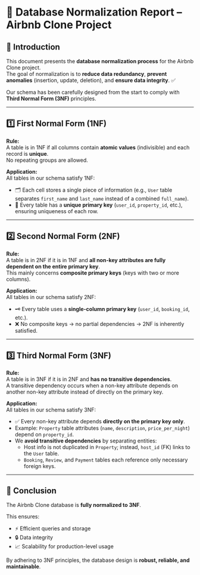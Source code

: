 # 🏡 Database Normalization Report – Airbnb Clone Project

## 📖 Introduction

This document presents the **database normalization process** for the Airbnb Clone project.  
The goal of normalization is to **reduce data redundancy**, **prevent anomalies** (insertion, update, deletion), and **ensure data integrity**. ✅

Our schema has been carefully designed from the start to comply with **Third Normal Form (3NF)** principles.

---

## 1️⃣ First Normal Form (1NF)

**Rule:**  
A table is in 1NF if all columns contain **atomic values** (indivisible) and each record is **unique**.  
No repeating groups are allowed.

**Application:**  
All tables in our schema satisfy 1NF:
- 🗂️ Each cell stores a single piece of information (e.g., `User` table separates `first_name` and `last_name` instead of a combined `full_name`).  
- 🔑 Every table has a **unique primary key** (`user_id`, `property_id`, etc.), ensuring uniqueness of each row.

---

## 2️⃣ Second Normal Form (2NF)

**Rule:**  
A table is in 2NF if it is in 1NF and **all non-key attributes are fully dependent on the entire primary key**.  
This mainly concerns **composite primary keys** (keys with two or more columns).

**Application:**  
All tables in our schema satisfy 2NF:
- 🗝️ Every table uses a **single-column primary key** (`user_id`, `booking_id`, etc.).  
- ❌ No composite keys → no partial dependencies → 2NF is inherently satisfied.

---

## 3️⃣ Third Normal Form (3NF)

**Rule:**  
A table is in 3NF if it is in 2NF and **has no transitive dependencies**.  
A transitive dependency occurs when a non-key attribute depends on another non-key attribute instead of directly on the primary key.

**Application:**  
All tables in our schema satisfy 3NF:
- ✅ Every non-key attribute depends **directly on the primary key only**.  
- Example: `Property` table attributes (`name`, `description`, `price_per_night`) depend on `property_id`.  
- We **avoid transitive dependencies** by separating entities:
  - Host info is not duplicated in `Property`; instead, `host_id` (FK) links to the `User` table.  
  - `Booking`, `Review`, and `Payment` tables each reference only necessary foreign keys.

---

## 🎯 Conclusion

The Airbnb Clone database is **fully normalized to 3NF**.  

This ensures:
- ⚡ Efficient queries and storage  
- 🔒 Data integrity  
- 📈 Scalability for production-level usage

By adhering to 3NF principles, the database design is **robust, reliable, and maintainable**.
